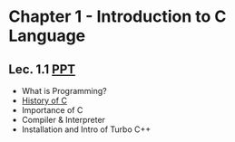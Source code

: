 # Chapter 1 - Introduction to C Language

## Lec. 1.1 [PPT](https://drive.google.com/file/d/1NoOlBjOtYKtkJ8BovOl5F2NyZcMk8XJT/view?usp=sharing)
- What is Programming?
- [History of C](https://medium.com/@milankathiriya/the-history-of-the-c-language-b9deb0155bf0)
- Importance of C
- Compiler & Interpreter
- Installation and Intro of Turbo C++
